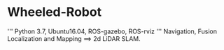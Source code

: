 # Wheeled-Robot
'''
Python 3.7, Ubuntu16.04, ROS-gazebo, ROS-rviz
'''
Navigation, Fusion Localization and Mapping ==> 2d LiDAR SLAM.
